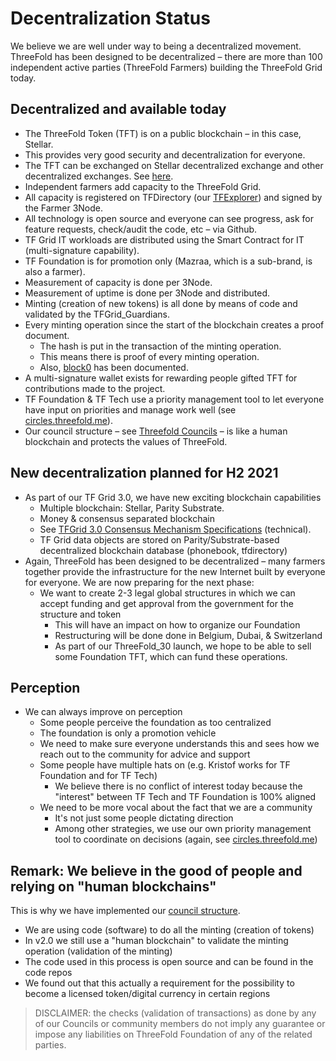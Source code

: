 # Decentralization Status

We believe we are well under way to being a decentralized movement. ThreeFold has been designed to be decentralized – there are more than 100 independent active parties (ThreeFold Farmers) building the ThreeFold Grid today.

## Decentralized and available today

- The ThreeFold Token (TFT) is on a public blockchain – in this case, Stellar.
- This provides very good security and decentralization for everyone.
- The TFT can be exchanged on Stellar decentralized exchange and other decentralized exchanges. See [here](how_to_buy).
- Independent farmers add capacity to the ThreeFold Grid.
- All capacity is registered on TFDirectory (our [TFExplorer](https://explorer.threefold.io)) and signed by the Farmer 3Node.
- All technology is open source and everyone can see progress, ask for feature requests, check/audit the code, etc – via Github.
- TF Grid IT workloads are distributed using the Smart Contract for IT (multi-signature capability).
- TF Foundation is for promotion only (Mazraa, which is a sub-brand, is also a farmer).
- Measurement of capacity is done per 3Node.
- Measurement of uptime is done per 3Node and distributed.
- Minting (creation of new tokens) is all done by means of code and validated by the TFGrid_Guardians.
- Every minting operation since the start of the blockchain creates a proof document.
  - The hash is put in the transaction of the minting operation.
  - This means there is proof of every minting operation.
  - Also, [block0](genesis_block_pool_details) has been documented.
- A multi-signature wallet exists for rewarding people gifted TFT for contributions made to the project.
- TF Foundation & TF Tech use a priority management tool to let everyone have input on priorities and manage work well (see [circles.threefold.me](https://circles.threefold.me)).
- Our council structure – see [Threefold Councils](threefold_councils) – is like a human blockchain and protects the values of ThreeFold.

## New decentralization planned for H2 2021

- As part of our TF Grid 3.0, we have new exciting blockchain capabilities
  - Multiple blockchain: Stellar, Parity Substrate.
  - Money & consensus separated blockchain
  - See [TFGrid 3.0 Consensus Mechanism Specifications](consensus3) (technical).
  - TF Grid data objects are stored on Parity/Substrate-based decentralized blockchain database (phonebook, tfdirectory)
- Again, ThreeFold has been designed to be decentralized – many farmers together provide the infrastructure for the new Internet built by everyone for everyone. We are now preparing for the next phase:
  - We want to create 2-3 legal global structures in which we can accept funding and get approval from the government for the structure and token
    - This will have an impact on how to organize our Foundation
    - Restructuring will be done done in Belgium, Dubai, & Switzerland
    - As part of our ThreeFold_30 launch, we hope to be able to sell some Foundation TFT, which can fund these operations.

## Perception

- We can always improve on perception
  - Some people perceive the foundation as too centralized
  - The foundation is only a promotion vehicle
  - We need to make sure everyone understands this and sees how we reach out to the community for advice and support
  - Some people have multiple hats on (e.g. Kristof works for TF Foundation and for TF Tech)
    - We believe there is no conflict of interest today because the "interest" between TF Tech and TF Foundation is 100% aligned
  - We need to be more vocal about the fact that we are a community
    - It's not just some people dictating direction
    - Among other strategies, we use our own priority management tool to coordinate on decisions (again, see [circles.threefold.me](https://circles.threefold.me))

## Remark: We believe in the good of people and relying on "human blockchains"

This is why we have implemented our [council structure](threefold_councils).

- We are using code (software) to do all the minting (creation of tokens)
- In v2.0 we still use a "human blockchain" to validate the minting operation (validation of the minting)
- The code used in this process is open source and can be found in the code repos
- We found out that this actually a requirement for the possibility to become a licensed token/digital currency in certain regions

> DISCLAIMER: the checks (validation of transactions) as done by any of our Councils or community members do not imply any guarantee or impose any liabilities on ThreeFold Foundation of any of the related parties.